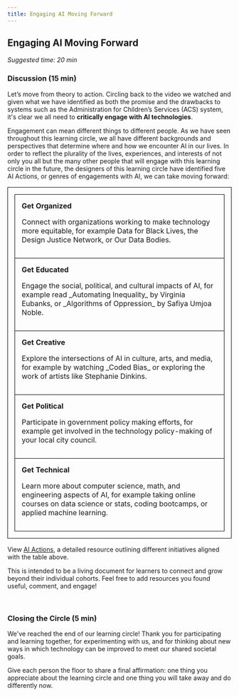 ```yaml
---
title: Engaging AI Moving Forward
---
```


## Engaging AI Moving Forward 
_Suggested time: 20 min_

### Discussion (15 min)

Let’s move from theory to action. Circling back to the video we watched and given what we have identified as both the promise and the drawbacks to systems such as the Administration for Children’s Services (ACS) system, it's clear we all need to **critically engage with AI technologies**.

Engagement can mean different things to different people. As we have seen throughout this learning circle, we all have different backgrounds and perspectives that determine where and how we encounter AI in our lives. In order to reflect the plurality of the lives, experiences, and interests of not only you all but the many other people that will engage with this learning circle in the future, the designers of this learning circle have identified five AI Actions, or genres of engagements with AI, we can take moving forward:  

<style>
table, td, tr {width:100%; border: 1px solid black; border-collapse: collapse; padding: 15px;"}
</style>

<table>
  <tr>
    <td>
<b>Get Organized</b>
<p>Connect with organizations working to make technology more equitable, for example Data for Black Lives, the Design Justice Network, or Our Data Bodies.</p>
</td>
  </tr>
  <tr>
    <td>
<b>Get Educated</b>
<p>Engage the social, political, and cultural impacts of AI, for example read _Automating Inequality_ by Virginia Eubanks, or _Algorithms of Oppression_ by Safiya Umjoa Noble.</p>
    </td>
  </tr>
  <tr>
    <td>
<b>Get Creative</b>
<p>Explore the intersections of AI in culture, arts, and media, for example by watching _Coded Bias_ or exploring the work of artists like Stephanie Dinkins.</p>
    </td>
  </tr>
  <tr>
    <td>
<b>Get Political</b>
<p>Participate in government policy making efforts, for example get involved in the technology policy-making of your local city council.</p>
    </td>
  </tr>
  <tr>
    <td>
<b>Get Technical</b>
<p>Learn more about computer science, math, and engineering aspects of AI, for example taking online courses on data science or stats, coding bootcamps, or applied machine learning.</p>
    </td>
  </tr>

</table>

View <a href="https://docs.google.com/document/d/1S906D5zenDjntnPARbocxYVzK1heguSEVFxZS4VwDI0/edit">AI Actions</a>, a detailed resource outlining different initiatives aligned with the table above.

This is intended to be a living document for learners to connect and grow beyond their individual cohorts. Feel free to add resources you found useful, comment, and engage!

<br>

### Closing the Circle (5 min)
We've reached the end of our learning circle! Thank you for participating and learning together, for experimenting with us, and for thinking about new ways in which technology can be improved to meet our shared societal goals. 

Give each person the floor to share a final affirmation: one thing you appreciate about the learning circle and one thing you will take away and do differently now.
